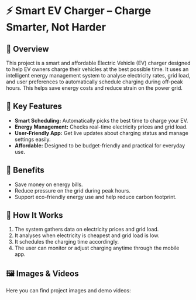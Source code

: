# ⚡ Smart EV Charger – Charge Smarter, Not Harder

## 📌 Overview
This project is a smart and affordable Electric Vehicle (EV) charger designed to help EV owners charge their vehicles at the best possible time. It uses an intelligent energy management system to analyse electricity rates, grid load, and user preferences to automatically schedule charging during off-peak hours. This helps save energy costs and reduce strain on the power grid.

## 🎯 Key Features
- **Smart Scheduling:** Automatically picks the best time to charge your EV.
- **Energy Management:** Checks real-time electricity prices and grid load.
- **User-Friendly App:** Get live updates about charging status and manage settings easily.
- **Affordable:** Designed to be budget-friendly and practical for everyday use.

## 🌱 Benefits
- Save money on energy bills.
- Reduce pressure on the grid during peak hours.
- Support eco-friendly energy use and help reduce carbon footprint.

## 🚀 How It Works
1. The system gathers data on electricity prices and grid load.
2. It analyses when electricity is cheapest and grid load is low.
3. It schedules the charging time accordingly.
4. The user can monitor or adjust charging anytime through the mobile app.

## 🖼️ Images & Videos
Here you can find project images and demo videos:

